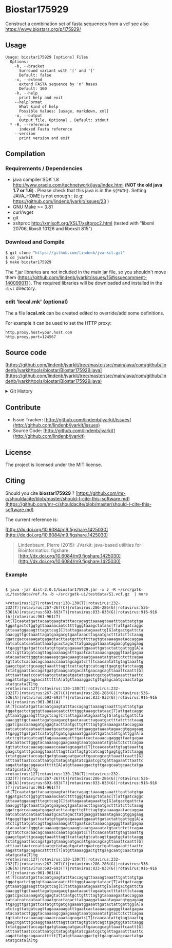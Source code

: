 # Biostar175929

Construct a combination set of fasta sequences from a vcf see also https://www.biostars.org/p/175929/


## Usage

```
Usage: biostar175929 [options] Files
  Options:
    -b, --bracket
      Surround variant with '[' and ']'
      Default: false
    -x, --extend
      extend FASTA sequence by 'n' bases
      Default: 100
    -h, --help
      print help and exit
    --helpFormat
      What kind of help
      Possible Values: [usage, markdown, xml]
    -o, --output
      Output file. Optional . Default: stdout
  * -R, --reference
      indexed Fasta reference
    --version
      print version and exit

```

## Compilation

### Requirements / Dependencies

* java compiler SDK 1.8 http://www.oracle.com/technetwork/java/index.html (**NOT the old java 1.7 or 1.6**) . Please check that this java is in the `${PATH}`. Setting JAVA_HOME is not enough : (e.g: https://github.com/lindenb/jvarkit/issues/23 )
* GNU Make >= 3.81
* curl/wget
* git
* xsltproc http://xmlsoft.org/XSLT/xsltproc2.html (tested with "libxml 20706, libxslt 10126 and libexslt 815")


### Download and Compile

```bash
$ git clone "https://github.com/lindenb/jvarkit.git"
$ cd jvarkit
$ make biostar175929
```

The *.jar libraries are not included in the main jar file, so you shouldn't move them (https://github.com/lindenb/jvarkit/issues/15#issuecomment-140099011 ).
The required libraries will be downloaded and installed in the `dist` directory.

### edit 'local.mk' (optional)

The a file **local.mk** can be created edited to override/add some definitions.

For example it can be used to set the HTTP proxy:

```
http.proxy.host=your.host.com
http.proxy.port=124567
```
## Source code 

[https://github.com/lindenb/jvarkit/tree/master/src/main/java/com/github/lindenb/jvarkit/tools/biostar/Biostar175929.java](https://github.com/lindenb/jvarkit/tree/master/src/main/java/com/github/lindenb/jvarkit/tools/biostar/Biostar175929.java)


<details>
<summary>Git History</summary>

```
Wed May 24 17:27:28 2017 +0200 ; lowres bam2raster & fix doc ; https://github.com/lindenb/jvarkit/commit/6edcfd661827927b541e7267195c762e916482a0
Sun May 21 20:02:10 2017 +0200 ; instanceMain -> instanceMainWithExit ; https://github.com/lindenb/jvarkit/commit/4fa41d198fe7e063c92bdedc333cbcdd2b8240aa
Fri May 12 18:07:46 2017 +0200 ; cont ; https://github.com/lindenb/jvarkit/commit/ca96bce803826964a65de33455e5231ffa6ea9bd
Wed Apr 19 10:40:28 2017 +0200 ; rm-xml ; https://github.com/lindenb/jvarkit/commit/971b090382a1b0b96e250030a5c8e7be500593b7
Mon Feb 8 10:13:00 2016 +0100 ; biostar175929 ; https://github.com/lindenb/jvarkit/commit/f9c33422378e3beb71a95e6543c5be86f0ac6726
```

</details>

## Contribute

- Issue Tracker: [http://github.com/lindenb/jvarkit/issues](http://github.com/lindenb/jvarkit/issues)
- Source Code: [http://github.com/lindenb/jvarkit](http://github.com/lindenb/jvarkit)

## License

The project is licensed under the MIT license.

## Citing

Should you cite **biostar175929** ? [https://github.com/mr-c/shouldacite/blob/master/should-I-cite-this-software.md](https://github.com/mr-c/shouldacite/blob/master/should-I-cite-this-software.md)

The current reference is:

[http://dx.doi.org/10.6084/m9.figshare.1425030](http://dx.doi.org/10.6084/m9.figshare.1425030)

> Lindenbaum, Pierre (2015): JVarkit: java-based utilities for Bioinformatics. figshare.
> [http://dx.doi.org/10.6084/m9.figshare.1425030](http://dx.doi.org/10.6084/m9.figshare.1425030)



### Example

```

$ java -jar dist-2.0.1/biostar175929.jar -x 2 -R ~/src/gatk-ui/testdata/ref.fa -b ~/src/gatk-ui/testdata/S1.vcf.gz  | more

>rotavirus:127|rotavirus:130-130(T)|rotavirus:232-232(T)|rotavirus:267-267(C)|rotavirus:286-286(G)|rotavirus:536-536(A)|rotavirus:693-693(T)|rotavirus:833-833(G)|rotavirus:916-916
(A)|rotavirus:961-961(T)
at[T]caatatgattacaatgaagtatttaccagagttaaaagtaaatttgattatgtga
tggatgactctggtgttaaaaacaatcttttgggtaaagctataac[T]attgatcaggc
gttaaatggaaagtttagctcag[C]tattagaaatagaaattg[G]atgactgattcta
aaacggttgctaaattagatgaagacgtgaataaacttagaatgactttatcttctaaag
ggatcgaccaaaagatgagagtacttaatgcttgttttagtgtaaaaagaataccaggaa
aatcatcatcaataattaaatgcactagacttatgaaggataaaatagaacgtggagaag
ttgaggttgatgattcatatgttgatgagaaaatggaaattgatactattgattgg[A]a
atctcgttatgatcagttagaaaaaagatttgaatcactaaaacagagggttaatgagaa
atacaatacttgggtacaaaaagcgaagaaagtaaatgaaaatatgtactctcttcagaa
tgttatctcacaacagcaaaaccaaatagcagatc[T]tcaacaatattgtagtaaattg
gaagctgatttgcaaggtaaatttagttcattagtgtcatcagttgagtggtatctaagg
tctatggaattaccagatgatgtaaagaatgacattgaacagcagttaaattcaatt[G]
atttaattaatcccattaatgctatagatgatatcgaatcgctgattagaaatttaattc
aagattatgacagaacattttt[A]atgttaaaaggactgttgaagcaatgcaactatga
atatgcata[T]tg
>rotavirus:127|rotavirus:130-130(T)|rotavirus:232-232(T)|rotavirus:267-267(C)|rotavirus:286-286(G)|rotavirus:536-536(A)|rotavirus:693-693(T)|rotavirus:833-833(G)|rotavirus:916-916
(A)|rotavirus:961-961(A)
at[T]caatatgattacaatgaagtatttaccagagttaaaagtaaatttgattatgtga
tggatgactctggtgttaaaaacaatcttttgggtaaagctataac[T]attgatcaggc
gttaaatggaaagtttagctcag[C]tattagaaatagaaattg[G]atgactgattcta
aaacggttgctaaattagatgaagacgtgaataaacttagaatgactttatcttctaaag
ggatcgaccaaaagatgagagtacttaatgcttgttttagtgtaaaaagaataccaggaa
aatcatcatcaataattaaatgcactagacttatgaaggataaaatagaacgtggagaag
ttgaggttgatgattcatatgttgatgagaaaatggaaattgatactattgattgg[A]a
atctcgttatgatcagttagaaaaaagatttgaatcactaaaacagagggttaatgagaa
atacaatacttgggtacaaaaagcgaagaaagtaaatgaaaatatgtactctcttcagaa
tgttatctcacaacagcaaaaccaaatagcagatc[T]tcaacaatattgtagtaaattg
gaagctgatttgcaaggtaaatttagttcattagtgtcatcagttgagtggtatctaagg
tctatggaattaccagatgatgtaaagaatgacattgaacagcagttaaattcaatt[G]
atttaattaatcccattaatgctatagatgatatcgaatcgctgattagaaatttaattc
aagattatgacagaacattttt[A]atgttaaaaggactgttgaagcaatgcaactatga
atatgcata[A]tg
>rotavirus:127|rotavirus:130-130(T)|rotavirus:232-232(T)|rotavirus:267-267(C)|rotavirus:286-286(G)|rotavirus:536-536(A)|rotavirus:693-693(T)|rotavirus:833-833(G)|rotavirus:916-916
(T)|rotavirus:961-961(T)
at[T]caatatgattacaatgaagtatttaccagagttaaaagtaaatttgattatgtga
tggatgactctggtgttaaaaacaatcttttgggtaaagctataac[T]attgatcaggc
gttaaatggaaagtttagctcag[C]tattagaaatagaaattg[G]atgactgattcta
aaacggttgctaaattagatgaagacgtgaataaacttagaatgactttatcttctaaag
ggatcgaccaaaagatgagagtacttaatgcttgttttagtgtaaaaagaataccaggaa
aatcatcatcaataattaaatgcactagacttatgaaggataaaatagaacgtggagaag
ttgaggttgatgattcatatgttgatgagaaaatggaaattgatactattgattgg[A]a
atctcgttatgatcagttagaaaaaagatttgaatcactaaaacagagggttaatgagaa
atacaatacttgggtacaaaaagcgaagaaagtaaatgaaaatatgtactctcttcagaa
tgttatctcacaacagcaaaaccaaatagcagatc[T]tcaacaatattgtagtaaattg
gaagctgatttgcaaggtaaatttagttcattagtgtcatcagttgagtggtatctaagg
tctatggaattaccagatgatgtaaagaatgacattgaacagcagttaaattcaatt[G]
atttaattaatcccattaatgctatagatgatatcgaatcgctgattagaaatttaattc
aagattatgacagaacattttt[T]atgttaaaaggactgttgaagcaatgcaactatga
atatgcata[T]tg
>rotavirus:127|rotavirus:130-130(T)|rotavirus:232-232(T)|rotavirus:267-267(C)|rotavirus:286-286(G)|rotavirus:536-536(A)|rotavirus:693-693(T)|rotavirus:833-833(G)|rotavirus:916-916
(T)|rotavirus:961-961(A)
at[T]caatatgattacaatgaagtatttaccagagttaaaagtaaatttgattatgtga
tggatgactctggtgttaaaaacaatcttttgggtaaagctataac[T]attgatcaggc
gttaaatggaaagtttagctcag[C]tattagaaatagaaattg[G]atgactgattcta
aaacggttgctaaattagatgaagacgtgaataaacttagaatgactttatcttctaaag
ggatcgaccaaaagatgagagtacttaatgcttgttttagtgtaaaaagaataccaggaa
aatcatcatcaataattaaatgcactagacttatgaaggataaaatagaacgtggagaag
ttgaggttgatgattcatatgttgatgagaaaatggaaattgatactattgattgg[A]a
atctcgttatgatcagttagaaaaaagatttgaatcactaaaacagagggttaatgagaa
atacaatacttgggtacaaaaagcgaagaaagtaaatgaaaatatgtactctcttcagaa
tgttatctcacaacagcaaaaccaaatagcagatc[T]tcaacaatattgtagtaaattg
gaagctgatttgcaaggtaaatttagttcattagtgtcatcagttgagtggtatctaagg
tctatggaattaccagatgatgtaaagaatgacattgaacagcagttaaattcaatt[G]
atttaattaatcccattaatgctatagatgatatcgaatcgctgattagaaatttaattc
aagattatgacagaacattttt[T]atgttaaaaggactgttgaagcaatgcaactatga
atatgcata[A]tg

```




